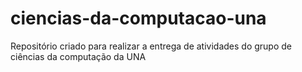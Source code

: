 # ciencias-da-computacao-una
Repositório criado para realizar a entrega de atividades do grupo de ciências da computação da UNA
